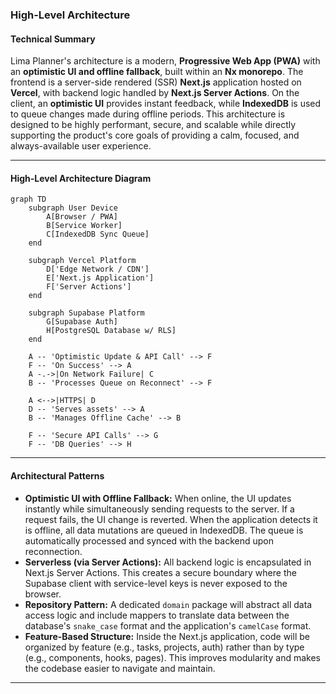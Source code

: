 ### High-Level Architecture

#### Technical Summary

Lima Planner's architecture is a modern, **Progressive Web App (PWA)** with an **optimistic UI and offline fallback**, built within an **Nx monorepo**. The frontend is a server-side rendered (SSR) **Next.js** application hosted on **Vercel**, with backend logic handled by **Next.js Server Actions**. On the client, an **optimistic UI** provides instant feedback, while **IndexedDB** is used to queue changes made during offline periods. This architecture is designed to be highly performant, secure, and scalable while directly supporting the product's core goals of providing a calm, focused, and always-available user experience.

***

#### High-Level Architecture Diagram

```mermaid
graph TD
    subgraph User Device
        A[Browser / PWA]
        B[Service Worker]
        C[IndexedDB Sync Queue]
    end

    subgraph Vercel Platform
        D['Edge Network / CDN']
        E['Next.js Application']
        F['Server Actions']
    end

    subgraph Supabase Platform
        G[Supabase Auth]
        H[PostgreSQL Database w/ RLS]
    end

    A -- 'Optimistic Update & API Call' --> F
    F -- 'On Success' --> A
    A -.->|On Network Failure| C
    B -- 'Processes Queue on Reconnect' --> F

    A <-->|HTTPS| D
    D -- 'Serves assets' --> A
    B -- 'Manages Offline Cache' --> B

    F -- 'Secure API Calls' --> G
    F -- 'DB Queries' --> H
```

***

#### Architectural Patterns

* **Optimistic UI with Offline Fallback:** When online, the UI updates instantly while simultaneously sending requests to the server. If a request fails, the UI change is reverted. When the application detects it is offline, all data mutations are queued in IndexedDB. The queue is automatically processed and synced with the backend upon reconnection.
* **Serverless (via Server Actions):** All backend logic is encapsulated in Next.js Server Actions. This creates a secure boundary where the Supabase client with service-level keys is never exposed to the browser.
* **Repository Pattern:** A dedicated `domain` package will abstract all data access logic and include mappers to translate data between the database's `snake_case` format and the application's `camelCase` format.
* **Feature-Based Structure:** Inside the Next.js application, code will be organized by feature (e.g., tasks, projects, auth) rather than by type (e.g., components, hooks, pages). This improves modularity and makes the codebase easier to navigate and maintain.

***
